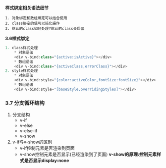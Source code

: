 **样式绑定相关语法细节**
```
1. 对象绑定和数组绑定可以结合使用
2. class绑定的值可以简化操作
3. 默认的class如何处理?默认的class会保留
```
**3.6样式绑定**
```javascript
1. class样式处理
	* 对象语法
	<div v-bind:class="{active:isActive}"></div>
	* 数组语法
	<div v-bind:class="{activeClass,errorClass}"></div>
2. style样式处理
	* 对象语法
	<div v-bind:style="{color:activeColor,fontSize:fontSize}"></div>
	* 数组语法
	<div v-bind:style="[baseStyle,overridingStyles]"></div>
```
### 3.7 分支循环结构
1. 分支结构
	* v-if
	* v-else
	* v-else-if
	* v-show
2. v-if与v-show的区别
	* v-if控制元素是否渲染到页面
	* v-show控制元素是否显示(已经渲染到了页面)
**v-show的原理:控制元素样式是否显示display:none**